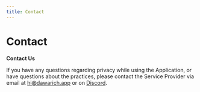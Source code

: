 ```yaml
---
title: Contact
---
```


# Contact

**Contact Us**

If you have any questions regarding privacy while using the Application, or have questions about the practices, please contact the Service Provider via email at hi@dawarich.app or on [Discord](https://discord.gg/pHsBjpt5J8).
